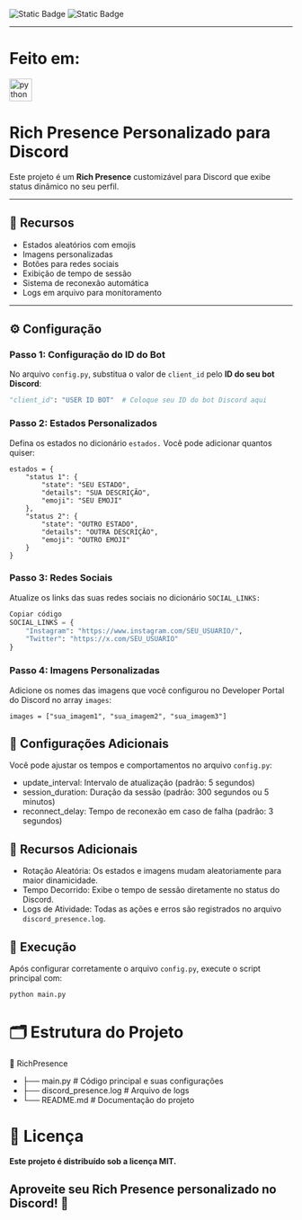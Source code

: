 
![Static Badge](https://img.shields.io/badge/DISCORD-RICH_PRESENCE-blue)
![Static Badge](https://img.shields.io/badge/By%20Athos%20Dev-8A2BE2)

---
# Feito em:
<img src="https://media.discordapp.net/attachments/1322004599758131200/1322005812578615357/py_115518.png?ex=676f4d5b&is=676dfbdb&hm=7d6f134bd2ec131ad487519dc02b7b1953b7bb05642bffe6a6ca5bcfe9e7a886&=&format=webp&quality=lossless" height="40" alt="python"  />

# Rich Presence Personalizado para Discord

Este projeto é um **Rich Presence** customizável para Discord que exibe status dinâmico no seu perfil. 

---

## 🎯 Recursos
- Estados aleatórios com emojis
- Imagens personalizadas
- Botões para redes sociais
- Exibição de tempo de sessão
- Sistema de reconexão automática
- Logs em arquivo para monitoramento

---

## ⚙️ Configuração

### Passo 1: Configuração do ID do Bot
No arquivo `config.py`, substitua o valor de `client_id` pelo **ID do seu bot Discord**:
```python
"client_id": "USER ID BOT"  # Coloque seu ID do bot Discord aqui
```
### Passo 2: Estados Personalizados
Defina os estados no dicionário `estados.` Você pode adicionar quantos quiser:
```
estados = {
    "status 1": {
        "state": "SEU ESTADO",
        "details": "SUA DESCRIÇÃO",
        "emoji": "SEU EMOJI"
    },
    "status 2": {
        "state": "OUTRO ESTADO",
        "details": "OUTRA DESCRIÇÃO",
        "emoji": "OUTRO EMOJI"
    }
}
```

### Passo 3: Redes Sociais
Atualize os links das suas redes sociais no dicionário `SOCIAL_LINKS:`

```python
Copiar código
SOCIAL_LINKS = {
    "Instagram": "https://www.instagram.com/SEU_USUARIO/",
    "Twitter": "https://x.com/SEU_USUARIO"
}
```

### Passo 4: Imagens Personalizadas
Adicione os nomes das imagens que você configurou no Developer Portal do Discord no array `images`:
```
images = ["sua_imagem1", "sua_imagem2", "sua_imagem3"]

```

## 🔧 Configurações Adicionais
Você pode ajustar os tempos e comportamentos no arquivo `config.py`:

- update_interval: Intervalo de atualização (padrão: 5 segundos)
- session_duration: Duração da sessão (padrão: 300 segundos ou 5 minutos)
- reconnect_delay: Tempo de reconexão em caso de falha (padrão: 3 segundos)

## 🌟 Recursos Adicionais
- Rotação Aleatória: Os estados e imagens mudam aleatoriamente para maior dinamicidade.
- Tempo Decorrido: Exibe o tempo de sessão diretamente no status do Discord.
- Logs de Atividade: Todas as ações e erros são registrados no arquivo `discord_presence.log`.

## 🚀 Execução
Após configurar corretamente o arquivo `config.py`, execute o script principal com:

```bash
python main.py
```


# 🗂 Estrutura do Projeto

📂 RichPresence
* ├── main.py            # Código principal e suas configurações
* ├── discord_presence.log # Arquivo de logs
* └── README.md          # Documentação do projeto

# 📄 Licença
**Este projeto é distribuído sob a licença MIT.**
## Aproveite seu Rich Presence personalizado no Discord! 🎉
